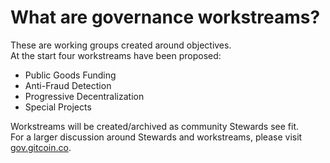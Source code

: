 # What are governance workstreams?

These are working groups created around objectives.  
At the start four workstreams have been proposed:

* Public Goods Funding
* Anti-Fraud Detection
* Progressive Decentralization
* Special Projects

Workstreams will be created/archived as community Stewards see fit.  
For a larger discussion around Stewards and workstreams, please visit [gov.gitcoin.co](http://gov.gitcoin.co/).


